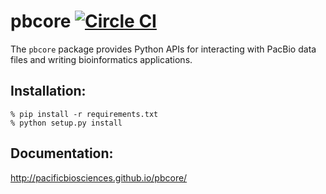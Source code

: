 # pbcore [![Circle CI](https://circleci.com/gh/PacificBiosciences/pbcore.svg)](https://circleci.com/gh/PacificBiosciences/pbcore)

The `pbcore` package provides Python APIs for interacting with PacBio
data files and writing bioinformatics applications.

## Installation:

    % pip install -r requirements.txt
    % python setup.py install

## Documentation:

http://pacificbiosciences.github.io/pbcore/
